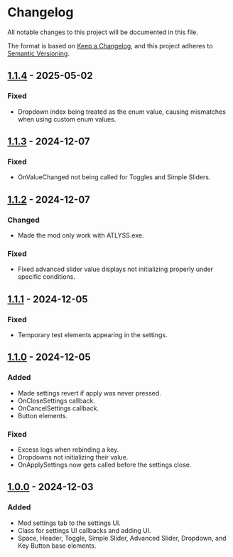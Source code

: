 # Changelog

All notable changes to this project will be documented in this file.

The format is based on [Keep a Changelog](https://keepachangelog.com/en/1.1.0/),
and this project adheres to [Semantic Versioning](https://semver.org/spec/v2.0.0.html).

## [1.1.4] - 2025-05-02

### Fixed

- Dropdown index being treated as the enum value, causing mismatches when using custom enum values.

## [1.1.3] - 2024-12-07

### Fixed

- OnValueChanged not being called for Toggles and Simple Sliders.

## [1.1.2] - 2024-12-07

### Changed

- Made the mod only work with ATLYSS.exe.

### Fixed

- Fixed advanced slider value displays not initializing properly under specific conditions.

## [1.1.1] - 2024-12-05

### Fixed

- Temporary test elements appearing in the settings.

## [1.1.0] - 2024-12-05

### Added

- Made settings revert if apply was never pressed.
- OnCloseSettings callback.
- OnCancelSettings callback.
- Button elements.

### Fixed

- Excess logs when rebinding a key.
- Dropdowns not initializing their value.
- OnApplySettings now gets called before the settings close.

## [1.0.0] - 2024-12-03

### Added

- Mod settings tab to the settings UI.
- Class for settings UI callbacks and adding UI.
- Space, Header, Toggle, Simple Slider, Advanced Slider, Dropdown, and Key Button base elements.

[unreleased]: https://github.com/Nestorboy/ATLYSS-EasySettings/compare/v1.1.4...HEAD
[1.1.4]: https://github.com/Nestorboy/ATLYSS-EasySettings/compare/v1.1.3...v1.1.4
[1.1.3]: https://github.com/Nestorboy/ATLYSS-EasySettings/compare/v1.1.2...v1.1.3
[1.1.2]: https://github.com/Nestorboy/ATLYSS-EasySettings/compare/v1.1.1...v1.1.2
[1.1.1]: https://github.com/Nestorboy/ATLYSS-EasySettings/compare/v1.1.0...v1.1.1
[1.1.0]: https://github.com/Nestorboy/ATLYSS-EasySettings/compare/v1.0.0...v1.1.0
[1.0.0]: https://github.com/Nestorboy/ATLYSS-EasySettings/releases/tag/v1.0.0